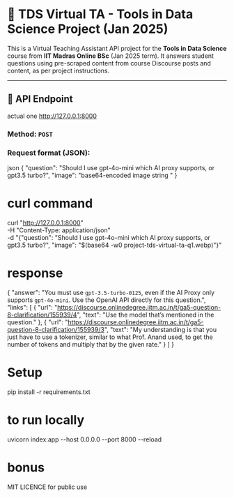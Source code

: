 # 📘 TDS Virtual TA - Tools in Data Science Project (Jan 2025)

This is a Virtual Teaching Assistant API project for the **Tools in Data Science** course from **IIT Madras Online BSc** (Jan 2025 term). It answers student questions using pre-scraped content from course Discourse posts and content, as per project instructions.

---

## 🔗 API Endpoint

actual one 
http://127.0.0.1:8000


### Method: `POST`

### Request format (JSON):

json
{
  "question": "Should I use gpt-4o-mini which AI proxy supports, or gpt3.5 turbo?",
  "image": "base64-encoded image string "
}

# curl command 
curl "http://127.0.0.1:8000" \
  -H "Content-Type: application/json" \
  -d "{\"question\": \"Should I use gpt-4o-mini which AI proxy supports, or gpt3.5 turbo?\", \"image\": \"$(base64 -w0 project-tds-virtual-ta-q1.webp)\"}"



# response 
{
  "answer": "You must use `gpt-3.5-turbo-0125`, even if the AI Proxy only supports `gpt-4o-mini`. Use the OpenAI API directly for this question.",
  "links": [
    {
      "url": "https://discourse.onlinedegree.iitm.ac.in/t/ga5-question-8-clarification/155939/4",
      "text": "Use the model that’s mentioned in the question."
    },
    {
      "url": "https://discourse.onlinedegree.iitm.ac.in/t/ga5-question-8-clarification/155939/3",
      "text": "My understanding is that you just have to use a tokenizer, similar to what Prof. Anand used, to get the number of tokens and multiply that by the given rate."
    }
  ]
}


# Setup 
pip install -r requirements.txt

# to run locally
uvicorn index:app --host 0.0.0.0 --port 8000 --reload



# bonus 
MIT LICENCE for public use 
